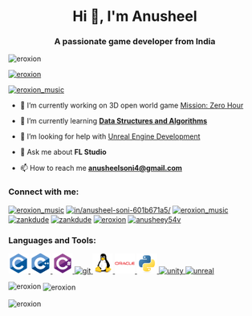 <h1 align="center">Hi 👋, I'm Anusheel</h1>
<h3 align="center">A passionate game developer from India</h3>

<p align="left"> <img src="https://komarev.com/ghpvc/?username=eroxion&label=Profile%20views&color=0e75b6&style=flat" alt="eroxion" /> </p>

<p align="left"> <a href="https://github.com/ryo-ma/github-profile-trophy"><img src="https://github-profile-trophy.vercel.app/?username=eroxion" alt="eroxion" /></a> </p>

<p align="left"> <a href="https://twitter.com/eroxion_music" target="blank"><img src="https://img.shields.io/twitter/follow/eroxion_music?logo=twitter&style=for-the-badge" alt="eroxion_music" /></a> </p>

- 🔭 I’m currently working on 3D open world game [Mission: Zero Hour](https://github.com/eroxion/Project-Exhibition-I)

- 🌱 I’m currently learning [**Data Structures and Algorithms**](https://github.com/RAMESH2727/Data-Structures-and-Algorithms)

- 🤝 I’m looking for help with [Unreal Engine Development](https://github.com/eroxion/Project-Exhibition-I)

- 💬 Ask me about **FL Studio**

- 📫 How to reach me **anusheelsoni4@gmail.com**

<h3 align="left">Connect with me:</h3>
<p align="left">
<a href="https://twitter.com/eroxion_music" target="blank"><img align="center" src="https://raw.githubusercontent.com/rahuldkjain/github-profile-readme-generator/master/src/images/icons/Social/twitter.svg" alt="eroxion_music" height="30" width="40" /></a>
<a href="https://linkedin.com/in/in/anusheel-soni-601b671a5/" target="blank"><img align="center" src="https://raw.githubusercontent.com/rahuldkjain/github-profile-readme-generator/master/src/images/icons/Social/linked-in-alt.svg" alt="in/anusheel-soni-601b671a5/" height="30" width="40" /></a>
<a href="https://instagram.com/eroxion_music" target="blank"><img align="center" src="https://raw.githubusercontent.com/rahuldkjain/github-profile-readme-generator/master/src/images/icons/Social/instagram.svg" alt="eroxion_music" height="30" width="40" /></a>
<a href="https://www.codechef.com/users/zankdude" target="blank"><img align="center" src="https://cdn.jsdelivr.net/npm/simple-icons@3.1.0/icons/codechef.svg" alt="zankdude" height="30" width="40" /></a>
<a href="https://www.hackerrank.com/zankdude" target="blank"><img align="center" src="https://raw.githubusercontent.com/rahuldkjain/github-profile-readme-generator/master/src/images/icons/Social/hackerrank.svg" alt="zankdude" height="30" width="40" /></a>
<a href="https://www.leetcode.com/eroxion" target="blank"><img align="center" src="https://raw.githubusercontent.com/rahuldkjain/github-profile-readme-generator/master/src/images/icons/Social/leet-code.svg" alt="eroxion" height="30" width="40" /></a>
<a href="https://auth.geeksforgeeks.org/user/anusheey54v" target="blank"><img align="center" src="https://raw.githubusercontent.com/rahuldkjain/github-profile-readme-generator/master/src/images/icons/Social/geeks-for-geeks.svg" alt="anusheey54v" height="30" width="40" /></a>
</p>

<h3 align="left">Languages and Tools:</h3>
<p align="left"> <a href="https://www.cprogramming.com/" target="_blank" rel="noreferrer"> <img src="https://raw.githubusercontent.com/devicons/devicon/master/icons/c/c-original.svg" alt="c" width="40" height="40"/> </a> <a href="https://www.w3schools.com/cpp/" target="_blank" rel="noreferrer"> <img src="https://raw.githubusercontent.com/devicons/devicon/master/icons/cplusplus/cplusplus-original.svg" alt="cplusplus" width="40" height="40"/> </a> <a href="https://www.w3schools.com/cs/" target="_blank" rel="noreferrer"> <img src="https://raw.githubusercontent.com/devicons/devicon/master/icons/csharp/csharp-original.svg" alt="csharp" width="40" height="40"/> </a> <a href="https://git-scm.com/" target="_blank" rel="noreferrer"> <img src="https://www.vectorlogo.zone/logos/git-scm/git-scm-icon.svg" alt="git" width="40" height="40"/> </a> <a href="https://www.linux.org/" target="_blank" rel="noreferrer"> <img src="https://raw.githubusercontent.com/devicons/devicon/master/icons/linux/linux-original.svg" alt="linux" width="40" height="40"/> </a> <a href="https://www.oracle.com/" target="_blank" rel="noreferrer"> <img src="https://raw.githubusercontent.com/devicons/devicon/master/icons/oracle/oracle-original.svg" alt="oracle" width="40" height="40"/> </a> <a href="https://www.python.org" target="_blank" rel="noreferrer"> <img src="https://raw.githubusercontent.com/devicons/devicon/master/icons/python/python-original.svg" alt="python" width="40" height="40"/> </a> <a href="https://unity.com/" target="_blank" rel="noreferrer"> <img src="https://www.vectorlogo.zone/logos/unity3d/unity3d-icon.svg" alt="unity" width="40" height="40"/> </a> <a href="https://unrealengine.com/" target="_blank" rel="noreferrer"> <img src="https://raw.githubusercontent.com/kenangundogan/fontisto/036b7eca71aab1bef8e6a0518f7329f13ed62f6b/icons/svg/brand/unreal-engine.svg" alt="unreal" width="40" height="40"/> </a> </p>

<p><img align="left" src="https://github-readme-stats.vercel.app/api/top-langs?username=eroxion&show_icons=true&locale=en&layout=compact" alt="eroxion" /></p>

<p>&nbsp;<img align="center" src="https://github-readme-stats.vercel.app/api?username=eroxion&show_icons=true&locale=en" alt="eroxion" /></p>

<p><img align="center" src="https://github-readme-streak-stats.herokuapp.com/?user=eroxion&" alt="eroxion" /></p>
